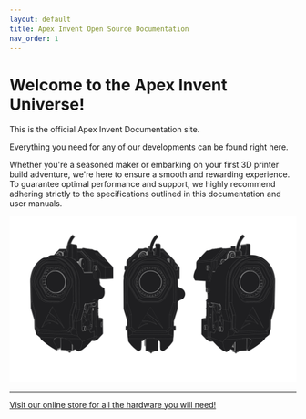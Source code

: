 ```yaml
---
layout: default
title: Apex Invent Open Source Documentation
nav_order: 1
---
```

# Welcome to the Apex Invent Universe!

This is the official Apex Invent Documentation site. 

Everything you need for any of our developments can be found right here.

Whether you're a seasoned maker or embarking on your first 3D printer build adventure, we're here to ensure a smooth and rewarding experience. 
To guarantee optimal performance and support, we highly recommend adhering strictly to the specifications outlined in this documentation and user manuals.




![](./assets/apexflow.png)

---

[Visit our online store for all the hardware you will need!](https://apexinvent.co.za/)
